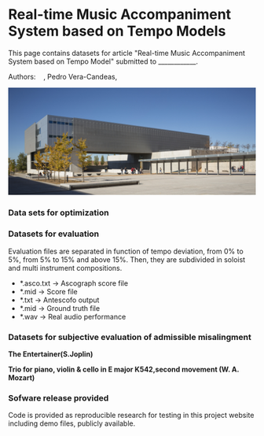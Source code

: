 # Real-time Music Accompaniment System based on Tempo Models

This page contains datasets for article "Real-time Music Accompaniment System based on Tempo Model" submitted to ____________.

Authors:    , Pedro Vera-Candeas,  

![Foto escuela](/Other/PORTADA_8230_33.jpg)

### Data sets for optimization

### Datasets for evaluation

Evaluation files are separated in function of tempo deviation, from 0% to 5%, from 5% to 15% and above 15%. Then, they are subdivided in soloist and multi instrument compositions.

- *.asco.txt -> Ascograph score file
- *.mid -> Score file
- *.txt -> Antescofo output
- *.mid -> Ground truth file
- *.wav -> Real audio performance

### Datasets for subjective evaluation of admissible misalingment 

**The  Entertainer(S.Joplin)**

**Trio  for  piano,  violin  &  cello  in  E  major  K542,second  movement  (W.  A.  Mozart)**

###  Sofware release provided

Code is provided as reproducible research for testing in this project website including demo files, publicly available. 
